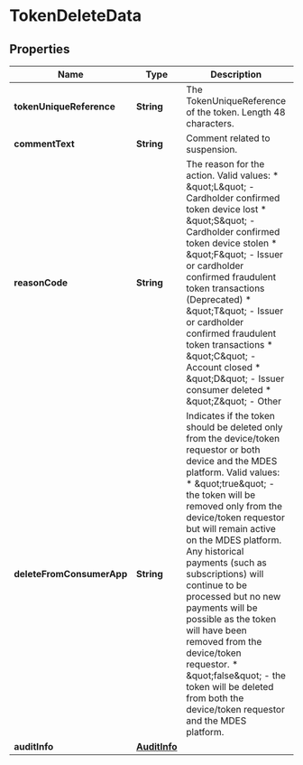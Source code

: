 

# TokenDeleteData


## Properties

| Name | Type | Description | Notes |
|------------ | ------------- | ------------- | -------------|
|**tokenUniqueReference** | **String** | The TokenUniqueReference of the token. Length 48 characters. |  |
|**commentText** | **String** | Comment related to suspension. |  [optional] |
|**reasonCode** | **String** | The reason for the action. Valid values:   * \&quot;L\&quot; - Cardholder confirmed token device lost   * \&quot;S\&quot; - Cardholder confirmed token device stolen   * \&quot;F\&quot; - Issuer or cardholder confirmed fraudulent token transactions (Deprecated)   * \&quot;T\&quot; - Issuer or cardholder confirmed fraudulent token transactions   * \&quot;C\&quot; - Account closed   * \&quot;D\&quot; - Issuer consumer deleted   * \&quot;Z\&quot; - Other  |  |
|**deleteFromConsumerApp** | **String** | Indicates if the token should be deleted only from the device/token requestor or both device and the MDES platform. Valid values:   * \&quot;true\&quot; - the token will be removed only from the device/token requestor but will remain active on the MDES platform. Any historical payments (such as subscriptions) will continue to be processed but no new payments will be possible as the token will have been removed from the device/token requestor.   * \&quot;false\&quot; - the token will be deleted from both the device/token requestor and the MDES platform.  |  [optional] |
|**auditInfo** | [**AuditInfo**](AuditInfo.md) |  |  |



